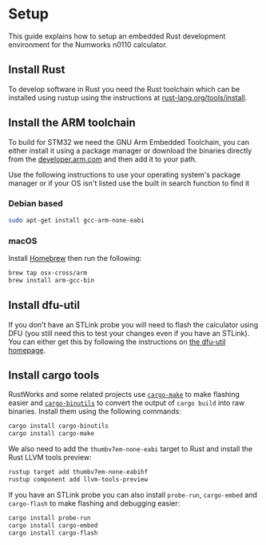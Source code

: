 # Setup

This guide explains how to setup an embedded Rust development environment
for the Numworks n0110 calculator.

## Install Rust

To develop software in Rust you need the Rust toolchain which can be installed
using rustup using the instructions at 
[rust-lang.org/tools/install](https://www.rust-lang.org/tools/install).

## Install the ARM toolchain

To build for STM32 we need the GNU Arm Embedded Toolchain, you can either 
install it using a package manager or download the binaries directly from the
[developer.arm.com](https://developer.arm.com/downloads/-/gnu-rm) and then add
it to your path.

Use the following instructions to use your operating system's package manager
or if your OS isn't listed use the built in search function to find it

### Debian based

```zsh
sudo apt-get install gcc-arm-none-eabi
```

### macOS

Install [Homebrew](https://brew.sh/) then run the following:

```zsh
brew tap osx-cross/arm
brew install arm-gcc-bin
```

## Install dfu-util

If you don't have an STLink probe you will need to flash the calculator using
DFU (you still need this to test your changes even if you have an STLink).
You can either get this by following the instructions on
[the dfu-util homepage](http://dfu-util.sourceforge.net/).

## Install cargo tools

RustWorks and some related projects use
[`cargo-make`](https://sagiegurari.github.io/cargo-make/) to make flashing
easier and
[`cargo-binutils`](https://github.com/rust-embedded/cargo-binutils) to convert
the output of `cargo build` into raw binaries. Install them using the following
commands:

```zsh
cargo install cargo-binutils
cargo install cargo-make
```

We also need to add the `thumbv7em-none-eabi` target to Rust and install the
Rust LLVM tools preview:

```zsh
rustup target add thumbv7em-none-eabihf
rustup component add llvm-tools-preview
```

If you have an STLink probe you can also install `probe-run`, `cargo-embed` and
`cargo-flash` to make flashing and debugging easier:

```zsh
cargo install probe-run
cargo install cargo-embed
cargo install cargo-flash
```



